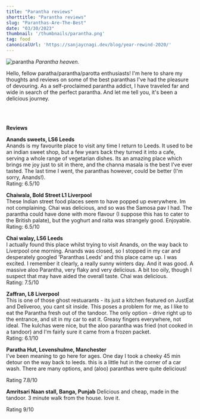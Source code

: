 ```yaml
---
title: "Parantha reviews"
shorttitle: "Parantha reviews"
slug: "Paranthas-Are-The-Best"
date: "03/30/2023"
thumbnail: '/thumbnails/parantha.png'
tag: food
canonicalUrl: 'https://sanjaycnagi.dev/blog/year-rewind-2020/'
---
```


![parantha](/blog/parantha_mj.png)
*Parantha heaven.*

Hello, fellow paratha/parantha/parotta enthusiasts! I'm here to share my thoughts 
and reviews on some of the best paranthas I've had the pleasure of 
devouring. As a self-proclaimed parantha addict, I have traveled far 
and wide in search of the perfect parantha. And let me tell you, it's 
been a delicious journey.

<br></br>

**Reviews**

**Anands sweets, LS6 Leeds**  
Anands is my favourite place to visit any time I return to Leeds. It used to be an indian sweet shop, but a few years back they turned it into a cafe, serving a whole range of vegetarian dishes. Its an amazing place which brings me joy just to sit in there, and the channa masala is the best I've ever tasted. The last time I went, the paranthas however, could be better (I'm sorry, Anands!).  
Rating: 6.5/10

**Chaiwala, Bold Street L1 Liverpool**  
These Indian street food places seem to have popped up everywhere. Im not complaining. Chai was delicious, and so was the Samosa pav I had. The parantha could have done with more flavour (I suppose this has to cater to the British palate), but the yoghurt and raita was strangely good. Enjoyable.  
Rating: 6.5/10

**Chai walay, LS6 Leeds**  
I actually found this place whilst trying to visit Anands, on the way back to Liverpool one morning. Anands was closed, so I stopped in my car and desperately googled 'Paranthas Leeds' and this place came up. I was excited. I remember it clearly, a really sunny winters day. And it was good. A massive aloo Parantha, very flaky and very delicious. A bit too oily, though I suspect that may have aided the overall taste. Chai was delicious.  
Rating: 7.5/10

**Zaffran, L8 Liverpool**  
This is one of those ghost restuarants - its just a kitchen featured on JustEat and Deliveroo, you cant sit inside. This poses a problem for me, as I like to eat the Parantha fresh out of the tandoor. The only option - drive right up to the entrance, and sit in my car to eat it. Greasy fingers everywhere, not ideal. The kulchas were nice, but the aloo parantha was fried (not cooked in a tandoor) and I'm fairly sure it came from a frozen packet.   
Rating: 6.1/10

**Paratha Hut, Levenshulme, Manchester**    
I've been meaning to go here for ages. One day I took a cheeky 45 min detour on the way back to leeds. this is a little hut in the corner of a car wash. 
There are many options, and (aloo) paranthas were quite delicious!

Rating 7.8/10

**Amritsari Naan stall, Banga, Punjab**
Delicious and cheap, made in the tandoor. 3 minute walk from the house. love it. 

Rating 9/10
